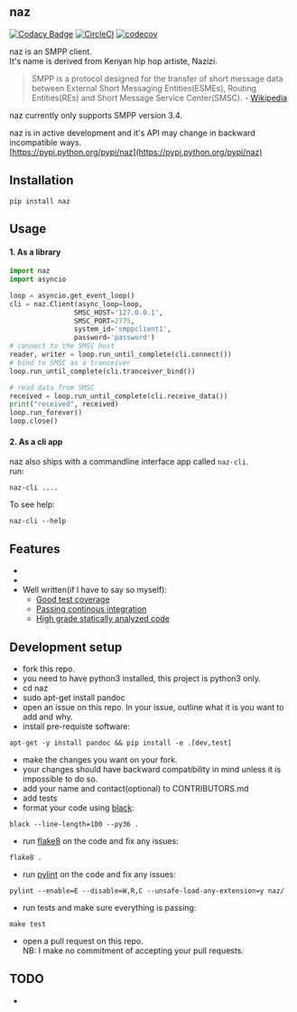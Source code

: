 ## naz          

[![Codacy Badge](https://api.codacy.com/project/badge/Grade/ccf655afb3974e9698025cbb65949aa2)](https://www.codacy.com/app/komuw/naz?utm_source=github.com&amp;utm_medium=referral&amp;utm_content=komuw/naz&amp;utm_campaign=Badge_Grade)
[![CircleCI](https://circleci.com/gh/komuw/naz.svg?style=svg)](https://circleci.com/gh/komuw/naz)
[![codecov](https://codecov.io/gh/komuw/naz/branch/master/graph/badge.svg)](https://codecov.io/gh/komuw/naz)


naz is an SMPP client.           
It's name is derived from Kenyan hip hop artiste, Nazizi.                             

> SMPP is a protocol designed for the transfer of short message data between External Short Messaging Entities(ESMEs), Routing Entities(REs) and Short Message Service Center(SMSC). - [Wikipedia](https://en.wikipedia.org/wiki/Short_Message_Peer-to-Peer)

naz currently only supports SMPP version 3.4.

naz is in active development and it's API may change in backward incompatible ways.               
[https://pypi.python.org/pypi/naz](https://pypi.python.org/pypi/naz)

## Installation

```shell
pip install naz
```           


## Usage

#### 1. As a library
```python
import naz
import asyncio

loop = asyncio.get_event_loop()
cli = naz.Client(async_loop=loop,
                SMSC_HOST='127.0.0.1',
                SMSC_PORT=2775,
                system_id='smppclient1',
                password='password')
# connect to the SMSC host
reader, writer = loop.run_until_complete(cli.connect())
# bind to SMSC as a tranceiver
loop.run_until_complete(cli.tranceiver_bind())

# read data from SMSC
received = loop.run_until_complete(cli.receive_data())
print("received", received)
loop.run_forever()
loop.close()
```


#### 2. As a cli app
naz also ships with a commandline interface app called `naz-cli`.            
run:                
```shell
naz-cli ....
```              

To see help:
```shell
naz-cli --help                 
```



## Features
- 
- 
- Well written(if I have to say so myself):
  - [Good test coverage](https://codecov.io/gh/komuw/naz)
  - [Passing continous integration](https://circleci.com/gh/komuw/naz)
  - [High grade statically analyzed code](https://www.codacy.com/app/komuw/naz/dashboard)


## Development setup
- fork this repo.
- you need to have python3 installed, this project is python3 only.
- cd naz
- sudo apt-get install pandoc
- open an issue on this repo. In your issue, outline what it is you want to add and why.
- install pre-requiste software:             
```shell
apt-get -y install pandoc && pip install -e .[dev,test]
```                   
- make the changes you want on your fork.
- your changes should have backward compatibility in mind unless it is impossible to do so.
- add your name and contact(optional) to CONTRIBUTORS.md
- add tests
- format your code using [black](https://github.com/ambv/black):                      
```shell
black --line-length=100 --py36 .
```                      
- run [flake8](https://pypi.python.org/pypi/flake8) on the code and fix any issues:                      
```shell
flake8 .
```                      
- run [pylint](https://pypi.python.org/pypi/pylint) on the code and fix any issues:                      
```shell
pylint --enable=E --disable=W,R,C --unsafe-load-any-extension=y naz/
```    
- run tests and make sure everything is passing:
```shell
make test
```
- open a pull request on this repo.               
NB: I make no commitment of accepting your pull requests.                 



## TODO
- 

